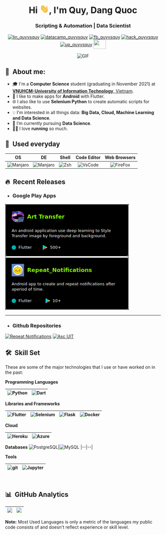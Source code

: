 <h1 align="center">Hi <img src="https://raw.githubusercontent.com/ABSphreak/ABSphreak/master/gifs/Hi.gif" width="30px">, I'm Quy, Dang Quoc </h1>
<h3 align="center">Scripting & Automation | Data Scientist</h3>
<p align="center">
<a href="https://www.datacamp.com/profile/quyvsquy" target="blank"><img align="center" src="https://simpleicons.org/icons/linkedin.svg" alt="lin_quyvsquy" height="30" width="40" /></a>
<a href="https://www.linkedin.com/in/quyvsquy/" target="blank"><img align="center" src="https://simpleicons.org/icons/datacamp.svg" alt="datacamp_quyvsquy" height="30" width="40" /></a>
<a href="https://www.facebook.com/quyvsquy/" target="blank"><img align="center" src="https://simpleicons.org/icons/facebook.svg" alt="fb_quyvsquy" height="30" width="40" /></a>
<a href="https://www.hackerrank.com/quocquy7519" target="blank"><img align="center" src="https://simpleicons.org/icons/hackerrank.svg" alt="hack_quyvsquy" height="30" width="40" /></a>
<a href="https://www.upwork.com/freelancers/~01a38db57c77cfc2cc" target="blank"><img align="center" src="https://simpleicons.org/icons/upwork.svg" alt="up_quyvsquy" height="30" width="40" /></a>
<!-- <a href="https://leetcode.com/quyvsquy/" target="blank"><img align="center" src="https://simpleicons.org/icons/leetcode.svg" alt="leet_quyvsquy" height="30" width="40" /></a> -->
<a href = "mailto: quocquy7519@gmail.com"><img align="center" src="https://simpleicons.org/icons/gmail.svg" height="30" width="40" /></a>
</p>
<p align="center">
    <img alt="GIF" src="https://i.pinimg.com/originals/9e/a7/2e/9ea72ef078139ced289852e8a4ea0c5c.gif" width = 200/>
</p>

## 👦 &nbsp;About me:
- 🎓 I'm a **Computer Science** student (graduating in November 2021) at <a href="https://www.uit.edu.vn/"> <b>VNUHCM-University of Information Technology</b>, Vietnam</a>.
- 📱 I like to make apps for **Android** with Flutter.
- 🌐 I also like to use **Selenium Python** to create automatic scripts for websites.
- 💡 I'm interested in all things data: **Big Data, Cloud, Machine Learning and Data Science**.
- 🌱 I’m currently pursuing **Data Science**.
- 🏃‍♂️ I love **running** so much.


## 🧰 &nbsp;Used everyday
OS|DE|Shell|Code Editor|Web Browsers
|:--:|:--:|:--:|:--:|:--:|
<img title="Manjaro" alt="Manjaro" width="40px" src="https://manjaro.org/img/logo.svg"/>|<img title="Manjaro" alt="Manjaro" width="40px" src="https://upload.wikimedia.org/wikipedia/commons/8/8d/KDE_logo.svg"/>|<img title="Zsh" alt="Zsh" width="40px" src="https://img.shields.io/badge/-Zsh-181717?style=flat-square"/>|<img title="VsCode" alt="VsCode" width="40px" src="https://www.vectorlogo.zone/logos/visualstudio_code/visualstudio_code-icon.svg"/>|<img title="FireFox" alt="FireFox" width="40px" src="https://www.vectorlogo.zone/logos/firefox/firefox-icon.svg"/>|

<!-- ## 📕 &nbsp;My Latest Blog posts:
- link 1
- link 2 -->

## 🔥 &nbsp;Recent Releases

- ### Google Play Apps


[![Art Transfer](images/png/art_transfer.png)](https://play.google.com/store/apps/details?id=com.quyvsquy.arttransfer)
[![Repeat Notifications](images/png/repeat_notifications.png)](https://play.google.com/store/apps/details?id=com.quyvsquy.repeat_notifications)



---

- ### Github Repositories

[![Repeat Notifications](https://github-readme-stats.vercel.app/api/pin/?username=quyvsquy&repo=Repeat_Notifications&theme=chartreuse-dark)](https://github.com/quyvsquy/Repeat_Notifications)
[![Asc UIT](https://github-readme-stats.vercel.app/api/pin/?username=quyvsquy&repo=ascUIT&theme=chartreuse-dark)](https://github.com/quyvsquy/ascUIT)

## 🛠 &nbsp;Skill Set 

These are some of the major technologies that I use or have worked on in the past:

**Programming Languages**

<img title="Python" alt="Python" width="40" src="https://www.vectorlogo.zone/logos/python/python-icon.svg" />|<img title="Dart" alt="Dart" width="40" src="https://www.vectorlogo.zone/logos/dartlang/dartlang-icon.svg" />|
|--|--|



**Libraries and Frameworks**

<img title="Flutter" alt="Flutter" width="40px" src="https://www.vectorlogo.zone/logos/flutterio/flutterio-icon.svg"/>|<img title="Selenium" alt="Selenium" width="40px" src="https://raw.githubusercontent.com/gilbarbara/logos/master/logos/selenium.svg"/>|<img title="Flask" alt="Flask" width="40px" src="https://www.vectorlogo.zone/logos/pocoo_flask/pocoo_flask-icon.svg"/>|<img title="Docker" alt="Docker" width="40px" src="https://www.vectorlogo.zone/logos/docker/docker-icon.svg"/>
|--|--|--|--|


**Cloud**

<img title="Heroku" alt="Heroku" width="40px" src="https://www.vectorlogo.zone/logos/heroku/heroku-icon.svg"/>|<img title="Azure" alt="Azure" width="40px" src="https://www.vectorlogo.zone/logos/microsoft_azure/microsoft_azure-icon.svg"/>
|--|--|


**Databases**
<img title="PostgreSQL" alt="PostgreSQL" width="40px" src="https://www.vectorlogo.zone/logos/postgresql/postgresql-icon.svg"/>|<img title="MySQL" alt="MySQL" width="40px" src="https://www.vectorlogo.zone/logos/mysql/mysql-icon.svg"/>
|--|--|


**Tools**

<img title="git" alt="git" width="40px" src="https://www.vectorlogo.zone/logos/git-scm/git-scm-icon.svg"/>|<img title="Jupyter Notebook" alt="Jupyter" width="40px" src="https://www.vectorlogo.zone/logos/jupyter/jupyter-icon.svg"/>
|--|--|

<br>


<h2> 📊 &nbsp;GitHub Analytics </h2>

<img height="200" src="https://github-readme-stats.vercel.app/api?username=quyvsquy&show_icons=true&theme=chartreuse-dark&include_all_commits=true&count_private=true"/>|<img height="200" src="https://github-readme-stats.vercel.app/api/top-langs/?username=quyvsquy&layout=compact&langs_count=8&theme=chartreuse-dark"/>
|--|--|

<b>Note:</b> Most Used Languages is only a metric of the languages my public code consists of and doesn't reflect experience or skill level.

</details>






